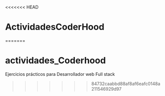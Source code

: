 <<<<<<< HEAD
# ActividadesCoderHood
=======
# actividades_Coderhood
Ejercicios prácticos para Desarrollador web Full stack
>>>>>>> 84732caabbd88af8af6eafc0148a211546929d97
